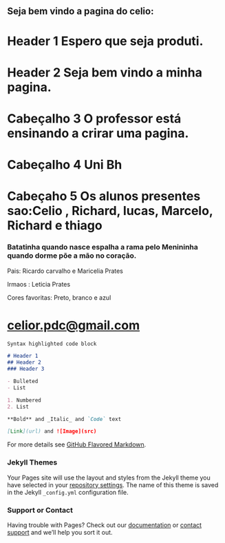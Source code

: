 ## Seja bem vindo a pagina do celio:
# Header 1 Espero  que seja produti.



# Header 2 Seja bem vindo a minha pagina.

# Cabeçalho 3  O professor está ensinando a crirar uma pagina.


# Cabeçalho 4 Uni Bh

# Cabeçaho 5 Os alunos presentes sao:Celio , Richard, lucas, Marcelo, Richard e thiago    










###  Batatinha quando nasce espalha a rama pelo Menininha quando dorme põe a mão no coração. 


Pais: Ricardo carvalho e Maricelia Prates

Irmaos : Leticia Prates 

Cores favoritas: Preto, branco e azul


# celior.pdc@gmail.com

```markdown
Syntax highlighted code block

# Header 1
## Header 2
### Header 3

- Bulleted
- List

1. Numbered
2. List

**Bold** and _Italic_ and `Code` text

[Link](url) and ![Image](src)
```

For more details see [GitHub Flavored Markdown](https://guides.github.com/features/mastering-markdown/).

### Jekyll Themes

Your Pages site will use the layout and styles from the Jekyll theme you have selected in your [repository settings](https://github.com/celioricardoprates/celio_ricardo/settings). The name of this theme is saved in the Jekyll `_config.yml` configuration file.

### Support or Contact

Having trouble with Pages? Check out our [documentation](https://help.github.com/categories/github-pages-basics/) or [contact support](https://github.com/contact) and we’ll help you sort it out.
